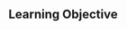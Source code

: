 ## Learning Objective

[comment]: # (For which learning objective is this instructional material intended?)